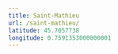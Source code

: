 ```yaml
---
title: Saint-Mathieu
url: /saint-mathieu/
latitude: 45.7057738
longitude: 0.7591353000000001
---
```

